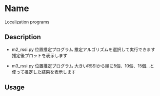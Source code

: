 # Name
Localization programs

## Description
* m2_rssi.py
位置推定プログラム
推定アルゴリズムを選択して実行できます
推定後プロットを表示します

* m3_rssi.py
位置推定プログラム
大きいRSSIから順に5個、10個、15個...と使って推定した結果を表示します

## Usage

